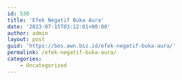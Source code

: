 ```yaml
---
id: 530
title: 'Efek Negatif Buka Aura'
date: '2023-07-15T03:12:01+00:00'
author: admin
layout: post
guid: 'https://bos.awn.biz.id/efek-negatif-buka-aura/'
permalink: /efek-negatif-buka-aura/
categories:
    - Uncategorized
---
```


